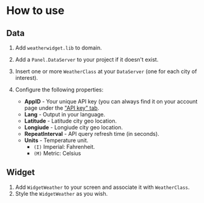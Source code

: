 # How to use

## Data
1. Add `weatherwidget.lib` to domain.

2. Add a `Panel.DataServer` to your project if it doesn't exist.

3. Insert one or more `WeatherClass` at your `DataServer` (one for each city of interest).

4. Configure the following properties:
    * **AppID** - Your unique API key (you can always find it on your account page under the ["API key" tab](https://home.openweathermap.org/users/sign_in).
    * **Lang** - Output in your language.
    * **Latitude** - Latitude city geo location.
    * **Longiude** - Longiude city geo location.
    * **RepeatInterval** - API query refresh time (in seconds).
    * **Units** - Temperature unit. 
        - `(I)` Imperial: Fahrenheit.
        - `(M)` Metric: Celsius

## Widget
1. Add `WidgetWeather` to your screen and associate it with `WeatherClass`.
2. Style the `WidgetWeather` as you wish.